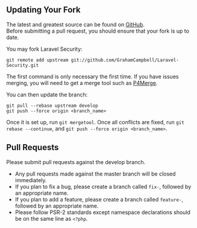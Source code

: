## Updating Your Fork

The latest and greatest source can be found on [GitHub](https://github.com/GrahamCampbell/Laravel-Security).  
Before submitting a pull request, you should ensure that your fork is up to date.  

You may fork Laravel Security:  

    git remote add upstream git://github.com/GrahamCampbell/Laravel-Security.git

The first command is only necessary the first time. If you have issues merging, you will need to get a merge tool such as [P4Merge](http://perforce.com/product/components/perforce_visual_merge_and_diff_tools).  

You can then update the branch:  

    git pull --rebase upstream develop
    git push --force origin <branch_name>

Once it is set up, run `git mergetool`. Once all conflicts are fixed, run `git rebase --continue`, and `git push --force origin <branch_name>`.  


## Pull Requests

Please submit pull requests against the develop branch.  

* Any pull requests made against the master branch will be closed immediately.  
* If you plan to fix a bug, please create a branch called `fix-`, followed by an appropriate name.  
* If you plan to add a feature, please create a branch called `feature-`, followed by an appropriate name.  
* Please follow PSR-2 standards except namespace declarations should be on the same line as `<?php`.  

